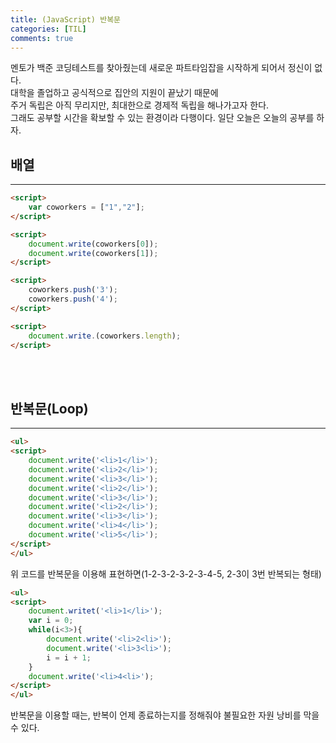 ```yaml
---
title: (JavaScript) 반복문
categories: [TIL]
comments: true
--- 
```


멘토가 백준 코딩테스트를 찾아줬는데 새로운 파트타임잡을 시작하게 되어서 정신이 없다.  
대학을 졸업하고 공식적으로 집안의 지원이 끝났기 때문에  
주거 독립은 아직 무리지만, 최대한으로 경제적 독립을 해나가고자 한다.  
그래도 공부할 시간을 확보할 수 있는 환경이라 다행이다.
일단 오늘은 오늘의 공부를 하자.

## 배열
---
```html
<script>
    var coworkers = ["1","2"];
</script>

<script>
    document.write(coworkers[0]);
    document.write(coworkers[1]);
</script>

<script>
    coworkers.push('3');
    coworkers.push('4');
</script>

<script>
    document.write.(coworkers.length);
</script>
```
<br>
<br>

## 반복문(Loop)
---
```html
<ul>
<script>
    document.write('<li>1</li>');
    document.write('<li>2</li>');
    document.write('<li>3</li>');
    document.write('<li>2</li>');
    document.write('<li>3</li>');
    document.write('<li>2</li>');
    document.write('<li>3</li>');
    document.write('<li>4</li>');
    document.write('<li>5</li>');
</script>
</ul>
```
위 코드를 반복문을 이용해 표현하면(1-2-3-2-3-2-3-4-5, 2-3이 3번 반복되는 형태)
```html
<ul>
<script>
    document.writet('<li>1</li>');
    var i = 0;
    while(i<3>){
        document.write('<li>2<li>');
        document.write('<li>3<li>');
        i = i + 1;
    }
    document.write('<li>4<li>');
</script>
</ul>
```

반복문을 이용할 때는, 반복이 언제 종료하는지를 정해줘야 불필요한 자원 낭비를 막을 수 있다.